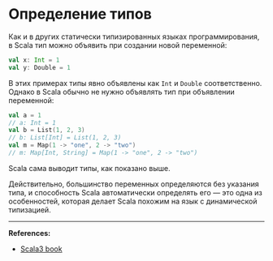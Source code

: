 # Определение типов

Как и в других статически типизированных языках программирования, в Scala тип можно объявить при создании новой переменной:

```scala
val x: Int = 1
val y: Double = 1
```

В этих примерах типы явно объявлены как `Int` и `Double` соответственно. 
Однако в Scala обычно не нужно объявлять тип при объявлении переменной:

```scala
val a = 1
// a: Int = 1
val b = List(1, 2, 3)
// b: List[Int] = List(1, 2, 3)
val m = Map(1 -> "one", 2 -> "two")
// m: Map[Int, String] = Map(1 -> "one", 2 -> "two")
```

Scala сама выводит типы, как показано выше.

Действительно, большинство переменных определяются без указания типа, 
и способность Scala автоматически определять его — 
это одна из особенностей, которая делает Scala похожим на язык с динамической типизацией.


---

**References:**
- [Scala3 book](https://docs.scala-lang.org/scala3/book/types-inferred.html)
